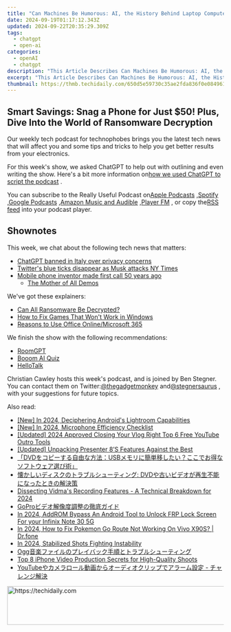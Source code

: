 ```yaml
---
title: "Can Machines Be Humorous: AI, the History Behind Laptop Computers, & The Evolution of VPN Technology"
date: 2024-09-19T01:17:12.343Z
updated: 2024-09-22T20:35:29.309Z
tags:
  - chatgpt
  - open-ai
categories:
  - openAI
  - chatgpt
description: "This Article Describes Can Machines Be Humorous: AI, the History Behind Laptop Computers, & The Evolution of VPN Technology"
excerpt: "This Article Describes Can Machines Be Humorous: AI, the History Behind Laptop Computers, & The Evolution of VPN Technology"
thumbnail: https://thmb.techidaily.com/650d5e59730c35ae2fda836f0e084961424a5a8000cea452bed766d220fa39c3.jpg
---
```


## Smart Savings: Snag a Phone for Just $50! Plus, Dive Into the World of Ransomware Decryption

 Our weekly tech podcast for technophobes brings you the latest tech news that will affect you and some tips and tricks to help you get better results from your electronics.

 For this week's show, we asked ChatGPT to help out with outlining and even writing the show. Here's a bit more information on[how we used ChatGPT to script the podcast](https://www.makeuseof.com/i-used-chatgpt-to-script-a-podcast-heres-what-happened/) .

 You can subscribe to the Really Useful Podcast on[Apple Podcasts](https://podcasts.apple.com/gb/podcast/the-really-useful-podcast/id1437847131?mt=2) ,[Spotify](https://open.spotify.com/show/283gDxLd6OTNEpRq6tN7ha) ,[Google Podcasts](https://www.google.com/podcasts?feed=aHR0cHM6Ly9hbmNob3IuZm0vcy8zMWJlNDcwL3BvZGNhc3QvcnNz) ,[Amazon Music and Audible](https://music.amazon.co.uk/podcasts/20ab73d4-5da2-46c7-a17f-dc6eb39bdb48/The-Really-Useful-Podcast) ,[Player FM](https://player.fm/series/the-really-useful-podcast-2491856) , or copy the[RSS feed](https://feeds.transistor.fm/the-really-useful-podcast) into your podcast player.

## Shownotes

This week, we chat about the following tech news that matters:

* [ChatGPT banned in Italy over privacy concerns](https://www.bbc.co.uk/news/technology-65139406)
* [Twitter's blue ticks disappear as Musk attacks NY Times](https://www.bbc.co.uk/news/technology-65156216)
* [Mobile phone inventor made first call 50 years ago](https://www.bbc.co.uk/news/technology-65112048)  
  * [The Mother of All Demos](https://www.youtube.com/watch?v=B6rKUf9DWRI)

We've got these explainers:

* [Can All Ransomware Be Decrypted?](https://www.makeuseof.com/can-all-ransomware-be-decrypted/)
* [How to Fix Games That Won't Work in Windows](https://www.makeuseof.com/fix-games-not-working-windows/)
* [Reasons to Use Office Online/Microsoft 365](https://www.makeuseof.com/tag/dont-pay-word-5-reasons-use-office-online/)

We finish the show with the following recommendations:

* [RoomGPT](http://https://www.roomgpt.io/)
* [Booom AI Quiz](https://booom.ai/)
* [HelloTalk](https://www.hellotalk.com/?lang=en)

 Christian Cawley hosts this week's podcast, and is joined by Ben Stegner. You can contact them on Twitter:[@thegadgetmonkey](https://twitter.com/thegadgetmonkey) and[@stegnersaurus](https://twitter.com/stegnersaurus) , with your suggestions for future topics.

<ins class="adsbygoogle"
     style="display:block"
     data-ad-format="autorelaxed"
     data-ad-client="ca-pub-7571918770474297"
     data-ad-slot="1223367746"></ins>

<ins class="adsbygoogle"
     style="display:block"
     data-ad-client="ca-pub-7571918770474297"
     data-ad-slot="8358498916"
     data-ad-format="auto"
     data-full-width-responsive="true"></ins>

<span class="atpl-alsoreadstyle">Also read:</span>
<div><ul>
<li><a href="https://fox-helps.techidaily.com/new-in-2024-deciphering-androids-lightroom-capabilities/"><u>[New] In 2024, Deciphering Android's Lightroom Capabilities</u></a></li>
<li><a href="https://on-screen-recording.techidaily.com/new-in-2024-microphone-efficiency-checklist/"><u>[New] In 2024, Microphone Efficiency Checklist</u></a></li>
<li><a href="https://facebook-record-videos.techidaily.com/updated-2024-approved-closing-your-vlog-right-top-6-free-youtube-outro-tools/"><u>[Updated] 2024 Approved Closing Your Vlog Right Top 6 Free YouTube Outro Tools</u></a></li>
<li><a href="https://screen-sharing-recording.techidaily.com/updated-unpacking-presenter-8s-features-against-the-best/"><u>[Updated] Unpacking Presenter 8’S Features Against the Best</u></a></li>
<li><a href="https://tech-hub.techidaily.com/1726030061487-dvdusb/"><u>「DVDをコピーする自由な方法：USBメモリに簡単移したい？ここでお得なソフトウェア選び術」</u></a></li>
<li><a href="https://tech-hub.techidaily.com/1726028286638-dvd/"><u>懐かしいディスクのトラブルシューティング: DVDや古いビデオが再生不能になったときの解決策</u></a></li>
<li><a href="https://on-screen-recording.techidaily.com/dissecting-vidmas-recording-features-a-technical-breakdown-for-2024/"><u>Dissecting Vidma's Recording Features - A Technical Breakdown for 2024</u></a></li>
<li><a href="https://tech-hub.techidaily.com/1726027506252-gopro/"><u>GoProビデオ解像度調整の徹底ガイド</u></a></li>
<li><a href="https://bypass-frp.techidaily.com/in-2024-addrom-bypass-an-android-tool-to-unlock-frp-lock-screen-for-your-infinix-note-30-5g-by-drfone-android/"><u>In 2024, AddROM Bypass An Android Tool to Unlock FRP Lock Screen For your Infinix Note 30 5G</u></a></li>
<li><a href="https://change-location.techidaily.com/in-2024-how-to-fix-pokemon-go-route-not-working-on-vivo-x90s-drfone-by-drfone-virtual-android/"><u>In 2024, How to Fix Pokemon Go Route Not Working On Vivo X90S? | Dr.fone</u></a></li>
<li><a href="https://extra-guidance.techidaily.com/in-2024-stabilized-shots-fighting-instability/"><u>In 2024, Stabilized Shots Fighting Instability</u></a></li>
<li><a href="https://tech-hub.techidaily.com/1726028177620-ogg/"><u>Ogg音楽ファイルのプレイバック手順とトラブルシューティング</u></a></li>
<li><a href="https://extra-information.techidaily.com/top-8-iphone-video-production-secrets-for-high-quality-shoots/"><u>Top 8 iPhone Video Production Secrets for High-Quality Shoots</u></a></li>
<li><a href="https://tech-hub.techidaily.com/1726027434579-youtube/"><u>YouTubeやカメラロール動画からオーディオクリップでアラーム設定 - チャレンジ解決</u></a></li>
</ul></div>

<!-- affiliate ads begin -->
<a href="https://electronicx.pxf.io/c/5597632/1167086/14483" target="_top" id="1167086">
  <img src="//a.impactradius-go.com/display-ad/14483-1167086" border="0" alt="https://techidaily.com" width="728" height="90"/>
</a>
<img height="0" width="0" src="https://electronicx.pxf.io/i/5597632/1167086/14483" style="position:absolute;visibility:hidden;" border="0" />
<!-- affiliate ads end -->

